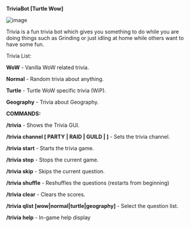 **TriviaBot [Turtle Wow]**

![image](https://user-images.githubusercontent.com/90982783/174229434-487ca2ce-ac08-4a41-9aa7-f270ef17605c.png)

Trivia is a fun trivia bot which gives you something to do while you are doing things such as Grinding or just idling at home while others want to have some fun.

Trivia List:

**WoW** - Vanilla WoW related trivia.

**Normal** - Random trivia about anything.

**Turtle** - Turtle WoW specific trivia (WiP).

**Geography** - Trivia about Geography.



**COMMANDS:**

**/trivia** - Shows the Trivia GUI.

**/trivia channel [ PARTY | RAID | GUILD | <custom channel> ]** - Sets the trivia channel.

**/trivia start**	- Starts the trivia game.

**/trivia stop**	- Stops the current game.

**/trivia skip** 	- Skips the current question.

**/trivia shuffle** - Reshuffles the questions (restarts from beginning)

**/trivia clear**   - Clears the scores.

**/trivia qlist [wow|normal|turtle|geography]** -  Select the question list.

**/trivia help**   - In-game help display
